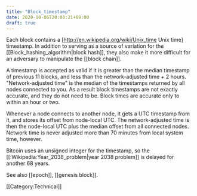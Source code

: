 ```yaml
---
title: "Block_timestamp"
date: 2020-10-06T20:03:21+09:00
draft: true
---
```


Each block contains a [http://en.wikipedia.org/wiki/Unix_time Unix time] timestamp. In addition to serving as a source of variation for the [[Block_hashing_algorithm|block hash]], they also make it more difficult for an adversary to manipulate the [[block chain]].

A timestamp is accepted as valid if it is greater than the median timestamp of previous 11 blocks, and less than the network-adjusted time + 2 hours. "Network-adjusted time" is the median of the timestamps returned by all nodes connected to you. As a result block timestamps are not exactly accurate, and they do not need to be. Block times are accurate only to within an hour or two.

Whenever a node connects to another node, it gets a UTC timestamp from it, and stores its offset from node-local UTC. The network-adjusted time is then the node-local UTC plus the median offset from all connected nodes. Network time is never adjusted more than 70 minutes from local system time, however.

Bitcoin uses an unsigned integer for the timestamp, so the [[:Wikipedia:Year_2038_problem|year 2038 problem]] is delayed for another 68 years.

See also [[epoch]], [[genesis block]].

[[Category:Technical]]
